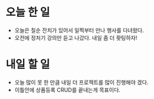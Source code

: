 #	오늘 한 일
-	오늘은 칠순 잔치가 있어서 일찍부터 만나 행사를 다녀왔다.
-	오전에 정처기 강의만 듣고 나갔다. 내일 좀 더 홧팅하자!

#	내일 할 일
-	오늘 많이 못 한 만큼 내일 더 프로젝트를 많이 진행해야 겠다.
-	이틀안에 상품등록 CRUD를 끝내는게 목표이다.
